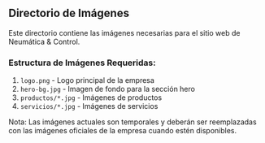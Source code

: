 ## Directorio de Imágenes

Este directorio contiene las imágenes necesarias para el sitio web de Neumática & Control.

### Estructura de Imágenes Requeridas:

1. `logo.png` - Logo principal de la empresa
2. `hero-bg.jpg` - Imagen de fondo para la sección hero
3. `productos/*.jpg` - Imágenes de productos
4. `servicios/*.jpg` - Imágenes de servicios

Nota: Las imágenes actuales son temporales y deberán ser reemplazadas con las imágenes oficiales de la empresa cuando estén disponibles.
